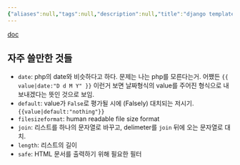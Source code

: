```yaml
---
{"aliases":null,"tags":null,"description":null,"title":"django template built in filters 자주 쓰이는 필터 목록","created":"2023-07-19T15:28:39","updated":"2023-07-19T16:20:16","dg-publish":true,"permalink":"/docs/django template built in filters 자주 쓰이는 필터 목록/","dgPassFrontmatter":true}
---
```


[doc](https://docs.djangoproject.com/en/4.2/ref/templates/builtins/#ref-templates-builtins-filters)

## 자주 쓸만한 것들

- `date`: php의 date와 비슷하다고 하다. 문제는 나는 php를 모른다는거. 어쨌든 `{{ value|date:"D d M Y" }}` 이런거 보면 날짜형식의 value를 주어진 형식으로 내보내겠다는 뜻인 것으로 보임.
- `default`: value가 `False`로 평가될 시에 (Falsely) 대치되는 저시기. `{{value|default:"nothing"}}`
- `filesizeformat`: human readable file size format
- `join`: 리스트를 하나의 문자열로 바꾸고, delimeter를 `join` 뒤에 오는 문자열로 대치.
- `length`: 리스트의 길이
- `safe`: HTML 문서를 출력하기 위해 필요한 필터
